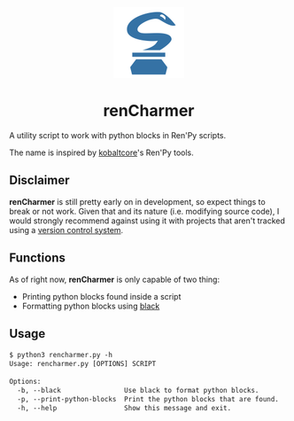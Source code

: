 <p align="center">
  <img width="128" height="128" src="https://github.com/GimmiRuski/rencharmer/blob/main/icon.svg">
</p>

<h1 align="center">renCharmer</h1>

A utility script to work with python blocks in Ren'Py scripts.

The name is inspired by [kobaltcore](https://github.com/kobaltcore)'s Ren'Py tools.

## Disclaimer

**renCharmer** is still pretty early on in development, so expect things to break or not work. Given that and its nature (i.e. modifying source code), I would strongly recommend against using it with projects that aren't tracked using a [version control system](https://git-scm.com/).

## Functions

As of right now, **renCharmer** is only capable of two thing:

- Printing python blocks found inside a script
- Formatting python blocks using [black](https://github.com/psf/black)

## Usage

```
$ python3 rencharmer.py -h
Usage: rencharmer.py [OPTIONS] SCRIPT

Options:
  -b, --black                Use black to format python blocks.
  -p, --print-python-blocks  Print the python blocks that are found.
  -h, --help                 Show this message and exit.
```